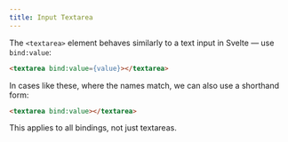 ```yaml
---
title: Input Textarea
---
```


The `<textarea>` element behaves similarly to a text input in Svelte — use `bind:value`:

```html
<textarea bind:value={value}></textarea>
```

In cases like these, where the names match, we can also use a shorthand form:

```html
<textarea bind:value></textarea>
```

This applies to all bindings, not just textareas.